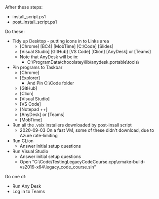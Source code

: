 Afher these steps:

* install_script.ps1
* post_install_script.ps1

Do these:

* Tidy up Desktop - putting icons in to Links area
    * [Chrome] [BC4] [MobTime] [C:\Code] [Slides]
    * [Visual Studio] [GitHub] [VS Code] [Clion] [AnyDesk] or [Teams]
    * Note that AnyDesk will be in:
        * C:\ProgramData\chocolatey\lib\anydesk.portable\tools\
* Pin programs to Taskbar
    * [Chrome]
    * [Explorer]
        * And Pin C:\Code folder
    * [GitHub]
    * [Clion]
    * [Visual Studio]
    * [VS Code]
    * [Notepad ++]
    * [AnyDesk] or [Teams]
    * [MobTime]
* Run all the .vsix installers downloaded by post-insall script
    * 2020-09-03 On a fast VM, some of these didn't download, due to Azure rate-limiting
* Run CLion
    * Answer initial setup questions
* Run Visual Studio
    * Answer initial setup questions
    * Open "C:\Code\TestingLegacyCodeCourse.cpp\cmake-build-vs2019-x64\legacy_code_course.sln"

Do one of:
* Run Any Desk
* Log in to Teams